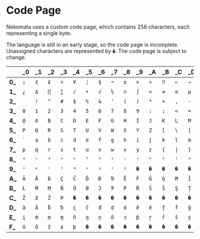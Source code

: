 # Code Page

Nekomata uses a custom code page, which contains 256 characters, each representing a single byte.

The language is still in an early stage, so the code page is incomplete. Unassigned characters are represented by `�`. The code page is subject to change.

| |**_0**|**_1**|**_2**|**_3**|**_4**|**_5**|**_6**|**_7**|**_8**|**_9**|**_A**|**_B**|**_C**|**_D**|**_E**|**_F**|
|-|-|-|-|-|-|-|-|-|-|-|-|-|-|-|-|-|
|**0_**|`¡`|`¢`|`£`|`¤`|`¥`|`¦`|`§`|`¬`|`±`|`×`|`÷`|`‼`|`←`|`→`|`↔`|`↕`|
|**1_**|`¿`|`∆`|`∏`|`∑`|`∕`|`∙`|`√`|`½`|`∩`|`∫`|`≈`|`≠`|`≡`|`µ`|`≤`|`≥`|
|**2_**|` `|`!`|`"`|`#`|`$`|`%`|`&`|`'`|`(`|`)`|`*`|`+`|`,`|`-`|`.`|`/`|
|**3_**|`0`|`1`|`2`|`3`|`4`|`5`|`6`|`7`|`8`|`9`|`:`|`;`|`<`|`=`|`>`|`?`|
|**4_**|`@`|`A`|`B`|`C`|`D`|`E`|`F`|`G`|`H`|`I`|`J`|`K`|`L`|`M`|`N`|`O`|
|**5_**|`P`|`Q`|`R`|`S`|`T`|`U`|`V`|`W`|`X`|`Y`|`Z`|`[`|`\`|`]`|`^`|`_`|
|**6_**|`` ` ``|`a`|`b`|`c`|`d`|`e`|`f`|`g`|`h`|`i`|`j`|`k`|`l`|`m`|`n`|`o`|
|**7_**|`p`|`q`|`r`|`s`|`t`|`u`|`v`|`w`|`x`|`y`|`z`|`{`|`\|`|`}`|`~`|`\n`|
|**8_**|`ᵃ`|`ᶜ`|`ᵈ`|`ᵉ`|`ᵋ`|`ᶠ`|`ʰ`|`ᶦ`|`ʲ`|`ᴶ`|`ᴷ`|`ᵏ`|`ˡ`|`ᵐ`|`ᵚ`|`ᵑ`|
|**9_**|`ᵒ`|`ᵖ`|`ʳ`|`ᵗ`|`ʷ`|`ˣ`|`ʸ`|`ᶻ`|`ᶾ`|`�`|`�`|`�`|`�`|`�`|`�`|`�`|
|**A_**|`Ä`|`Å`|`Ƃ`|`Ç`|`Ĉ`|`Ď`|`Ð`|`Ɗ`|`Ë`|`Ḟ`|`Ĝ`|`Ģ`|`Ħ`|`Ĩ`|`Ĭ`|`Ļ`|
|**B_**|`Ł`|`Ṁ`|`Ṃ`|`Ň`|`Ö`|`Ø`|`Ɔ`|`Ƥ`|`Ṗ`|`Ř`|`Ŝ`|`Š`|`Ş`|`Ţ`|`Ť`|`Ŭ`|
|**C_**|`Ž`|`Ƶ`|`Ẑ`|`Þ`|`�`|`�`|`�`|`�`|`�`|`�`|`�`|`�`|`�`|`�`|`�`|`�`|
|**D_**|`ä`|`å`|`ƃ`|`ƀ`|`ç`|`ĉ`|`đ`|`ḍ`|`ɗ`|`ē`|`ĕ`|`ƒ`|`ḟ`|`ĝ`|`ï`|`ĭ`|
|**E_**|`į`|`ṁ`|`ṃ`|`ɱ`|`ň`|`ŋ`|`ṇ`|`õ`|`ɔ`|`ƥ`|`ŗ`|`ř`|`ŝ`|`ş`|`ṩ`|`ŧ`|
|**F_**|`ũ`|`ů`|`ž`|`ƶ`|`þ`|`�`|`�`|`�`|`�`|`�`|`�`|`�`|`�`|`�`|`�`|`�`|

